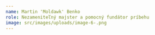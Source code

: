 ```yaml
---
name: Martin 'Moldawk' Benko
role: Nezameniteľný majster a pomocný fundátor príbehu
image: src/images/uploads/image-6-.png
---
```

